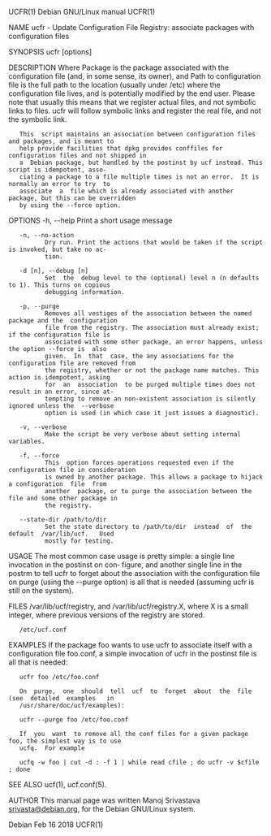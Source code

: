 UCFR(1)                                 Debian GNU/Linux manual                                UCFR(1)

NAME
       ucfr - Update Configuration File Registry:  associate packages with configuration files

SYNOPSIS
       ucfr [options] <Package> <Path to configuration file>

DESCRIPTION
       Where  Package  is  the package associated with the configuration file (and, in some sense, its
       owner), and Path to configuration file is the full path to the location  (usually  under  /etc)
       where  the  configuration  file lives, and is potentially modified by the end user. Please note
       that usually this means that we register actual files, and not symbolic links to  files.   ucfr
       will follow symbolic links and register the real file,  and not the symbolic link.

       This  script maintains an association between configuration files and packages, and is meant to
       help provide facilities that dpkg provides conffiles for configuration files and not shipped in
       a  Debian package, but handled by the postinst by ucf instead. This script is idempotent, asso‐
       ciating a package to a file multiple times is not an error.  It is normally an error to try  to
       associate  a  file which is already associated with another package, but this can be overridden
       by using the --force option.

OPTIONS
       -h, --help
              Print a short usage message

       -n, --no-action
              Dry run. Print the actions that would be taken if the script is invoked, but take no ac‐
              tion.

       -d [n], --debug [n]
              Set  the  debug level to the (optional) level n (n defaults to 1). This turns on copious
              debugging information.

       -p, --purge
              Removes all vestiges of the association between the named package and the  configuration
              file from the registry. The association must already exist; if the configuration file is
              associated with some other package, an error happens, unless the option --force is  also
              given.  In  that  case, the any associations for the configuration file are removed from
              the registry, whether or not the package name matches. This action is idempotent, asking
              for  an  association  to be purged multiple times does not result in an error, since at‐
              tempting to remove an non-existent association is silently ignored unless the  --verbose
              option is used (in which case it just issues a diagnostic).

       -v, --verbose
              Make the script be very verbose about setting internal variables.

       -f, --force
              This  option forces operations requested even if the configuration file in consideration
              is owned by another package. This allows a package to hijack a configuration  file  from
              another  package, or to purge the association between the file and some other package in
              the registry.

       --state-dir /path/to/dir
              Set the state directory to /path/to/dir  instead  of  the  default  /var/lib/ucf.   Used
              mostly for testing.

USAGE
       The  most  common case usage is pretty simple: a single line invocation in the postinst on con‐
       figure, and another single line in the postrm to tell ucfr to forget about the association with
       the  configuration  file  on  purge (using the  --purge option) is all that is needed (assuming
       ucfr is still on the system).

FILES
       /var/lib/ucf/registry, and /var/lib/ucf/registry.X, where X is a small integer, where  previous
       versions of the registry are stored.

       /etc/ucf.conf

EXAMPLES
       If  the package foo wants to use ucfr to associate itself with a configuration file foo.conf, a
       simple invocation of ucfr in the postinst file is all that is needed:

       ucfr foo /etc/foo.conf

       On  purge,  one  should  tell  ucf  to  forget  about  the  file  (see  detailed  examples   in
       /usr/share/doc/ucf/examples):

       ucfr --purge foo /etc/foo.conf

       If  you  want  to remove all the conf files for a given package foo, the simplest way is to use
       ucfq.  For example

       ucfq -w foo | cut -d : -f 1 | while read cfile ; do ucfr -v $cfile ; done

SEE ALSO
       ucf(1), ucf.conf(5).

AUTHOR
       This manual page was written Manoj Srivastava <srivasta@debian.org>, for the  Debian  GNU/Linux
       system.

Debian                                        Feb 16 2018                                      UCFR(1)
